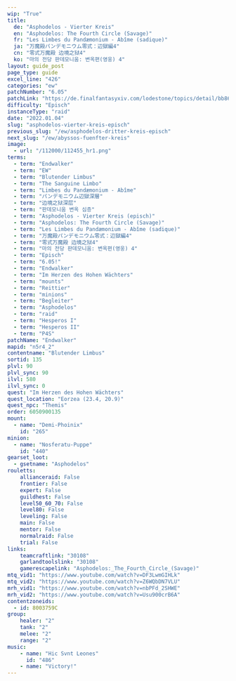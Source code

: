 ```yaml
---
wip: "True"
title:
  de: "Asphodelos - Vierter Kreis"
  en: "Asphodelos: The Fourth Circle (Savage)"
  fr: "Les Limbes du Pandæmonium - Abîme (sadique)"
  ja: "万魔殿パンデモニウム零式：辺獄編4"
  cn: "零式万魔殿 边境之狱4"
  ko: "마의 전당 판데모니움: 변옥편(영웅) 4"
layout: guide_post
page_type: guide
excel_line: "426"
categories: "ew"
patchNumber: "6.05"
patchLink: "https://de.finalfantasyxiv.com/lodestone/topics/detail/bb86033cb699135c35253def47199aae8b65a877"
difficulty: "Episch"
instanceType: "raid"
date: "2022.01.04"
slug: "asphodelos-vierter-kreis-episch"
previous_slug: "/ew/asphodelos-dritter-kreis-episch"
next_slug: "/ew/abyssos-fuenfter-kreis"
image:
  - url: "/112000/112455_hr1.png"
terms:
  - term: "Endwalker"
  - term: "EW"
  - term: "Blutender Limbus"
  - term: "The Sanguine Limbo"
  - term: "Limbes du Pandæmonium - Abîme"
  - term: "パンデモニウム辺獄深層"
  - term: "边境之狱深层"
  - term: "판데모니움 변옥 심층"
  - term: "Asphodelos - Vierter Kreis (episch)"
  - term: "Asphodelos: The Fourth Circle (Savage)"
  - term: "Les Limbes du Pandæmonium - Abîme (sadique)"
  - term: "万魔殿パンデモニウム零式：辺獄編4"
  - term: "零式万魔殿 边境之狱4"
  - term: "마의 전당 판데모니움: 변옥편(영웅) 4"
  - term: "Episch"
  - term: "6.05!"
  - term: "Endwalker"
  - term: "Im Herzen des Hohen Wächters"
  - term: "mounts"
  - term: "Reittier"
  - term: "minions"
  - term: "Begleiter"
  - term: "Asphodelos"
  - term: "raid"
  - term: "Hesperos I"
  - term: "Hesperos II"
  - term: "P4S"
patchName: "Endwalker"
mapid: "n5r4_2"
contentname: "Blutender Limbus"
sortid: 135
plvl: 90
plvl_sync: 90
ilvl: 580
ilvl_sync: 0
quest: "Im Herzen des Hohen Wächters"
quest_location: "Eorzea (23.4, 20.9)"
quest_npc: "Themis"
order: 6050900135
mount:
  - name: "Demi-Phoinix"
    id: "265"
minion:
  - name: "Nosferatu-Puppe"
    id: "440"
gearset_loot:
  - gsetname: "Asphodelos"
rouletts:
    allianceraid: False
    frontier: False
    expert: False
    guildhest: False
    level50_60_70: False
    level80: False
    leveling: False
    main: False
    mentor: False
    normalraid: False
    trial: False
links:
    teamcraftlink: "30108"
    garlandtoolslink: "30108"
    gamerescapelink: "Asphodelos:_The_Fourth_Circle_(Savage)"
mtq_vid1: "https://www.youtube.com/watch?v=DF3LwmGIHLk"
mtq_vid2: "https://www.youtube.com/watch?v=Z6WQbDN7VLU"
mrh_vid1: "https://www.youtube.com/watch?v=nbPFd_2SHWE"
mrh_vid2: "https://www.youtube.com/watch?v=Usu900crB6A"
contentzoneids:
  - id: 8003759C
group:
    healer: "2"
    tank: "2"
    melee: "2"
    range: "2"
music:
    - name: "Hic Svnt Leones"
      id: "486"
    - name: "Victory!"
---
```

